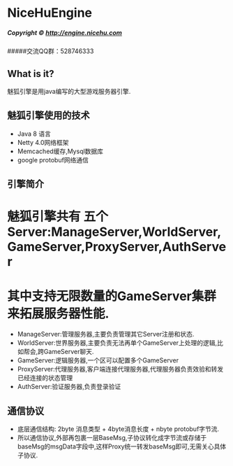 # NiceHuEngine
##### Copyright © http://engine.nicehu.com

#####交流QQ群：528746333

## What is it?

魅狐引擎是用java编写的大型游戏服务器引擎.

## 魅狐引擎使用的技术
- Java 8 语言
- Netty 4.0网络框架
- Memcached缓存,Mysql数据库
- google protobuf网络通信


## 引擎简介
# 魅狐引擎共有 五个Server:ManageServer,WorldServer,GameServer,ProxyServer,AuthServer
# 其中支持无限数量的GameServer集群来拓展服务器性能.

- ManageServer:管理服务器,主要负责管理其它Server注册和状态.
- WorldServer:世界服务器,主要负责无法再单个GameServer上处理的逻辑,比如帮会,跨GameServer聊天.
- GameServer:逻辑服务器,一个区可以配置多个GameServer
- ProxyServer:代理服务器,客户端连接代理服务器,代理服务器负责效验和转发已经连接的状态管理
- AuthServer:验证服务器,负责登录验证

## 通信协议
- 底层通信结构: 2byte 消息类型 + 4byte消息长度 + nbyte protobuf字节流.
- 所以通信协议,外部再包裹一层BaseMsg,子协议转化成字节流或存储于baseMsg的msgData字段中,这样Proxy统一转发baseMsg即可,无需关心具体子协议.
